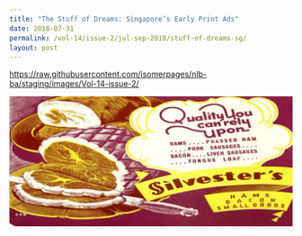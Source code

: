 ```yaml
---
title: "The Stuff of Dreams: Singapore’s Early Print Ads"
date: 2018-07-31
permalink: /vol-14/issue-2/jul-sep-2018/stuff-of-dreams-sg/
layout: post
---
```

https://raw.githubusercontent.com/isomerpages/nlb-ba/staging/images/Vol-14-issue-2/


<img src="/images/Vol-14-issue-2/the-stuff-of-dreams/Dreams1.JPG">
<div style="background-color: white;"></i></div>